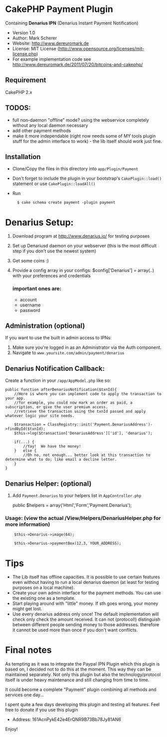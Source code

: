 # CakePHP Payment Plugin

Containing **Denarius IPN** (Denarius Instant Payment Notification)

* Version 1.0
* Author: Mark Scherer
* Website: http://www.dereuromark.de
* License: MIT License (http://www.opensource.org/licenses/mit-license.php)
* For example implementation code see http://www.dereuromark.de/2011/07/20/bitcoins-and-cakephp/

## Requirement
CakePHP 2.x

## TODOS:
* full non-daemon "offline" mode? using the webservice completely without any local daemon necessary
* add other payment methods
* make it more independable (right now needs some of MY tools plugin stuff for the admin interface to work) - the lib itself should work just fine.


## Installation

* Clone/Copy the files in this directory into `app/Plugin/Payment`
* Don't forget to include the plugin in your bootstrap's `CakePlugin::load()` statement or use `CakePlugin::loadAll()`
* Run

		$ cake schema create payment -plugin payment


# Denarius Setup:
1. Download program at http://www.denarius.io/ for testing purposes
2. Set up Denariusd daemon on your webserver (this is the most difficult step if you don't use the newest system)
3. Get some coins :)
4. Provide a config array in your configs: $config['Denarius'] = array(..) with your preferences and credentials

	### important ones are:

	* account
	* username
	* password

## Administration (optional)
If you want to use the built in admin access to IPNs:

1. Make sure you're logged in as an Administrator via the Auth component.
2. Navigate to `www.yoursite.com/admin/payment/denarius`


## Denarius Notification Callback:
Create a function in your `/app/AppModel.php` like so:

	public function afterDenariusNotification($txnId){
		//Here is where you can implement code to apply the transaction to your app.
		//for example, you could now mark an order as paid, a subscription, or give the user premium access.
		//retrieve the transaction using the txnId passed and apply whatever logic your site needs.

		$transaction = ClassRegistry::init('Payment.DenariusAddress')->findById($txnId);
		$this->log($transaction['DenariusAddress']['id'], 'denarius');

		if(...) {
			//Yay!  We have the money!
		}	else {
			//Oh no, not enough... better look at this transaction to determine what to do; like email a decline letter.
		}
	}

## Denarius Helper: (optional)
1. Add `Payment.Denarius` to your helpers list in `AppController.php`

	public $helpers = array('Html','Form','Payment.Denarius');

### Usage: (view the actual /View/Helpers/DenariusHelper.php for more information)
		$this->Denarius->image(64);

		$this->Denarius->paymentBox(12.3, YOUR_ADDRESS);


# Tips
* The Lib itself has offline capacities. It is possible to use certain features even without having to run a local denarius daemon (at least for testing purposes on a local machine).
* Create your own admin interface for the payment methods. You can use the existing one as a template.
* Start playing around with "little" money. If sth goes wrong, your money might get lost.
* Use every denarius address only once! The default implementation will check only check the amount received. It can not (protocol!) distinguish between different people sending money to those addresses. therefore it cannot be used more than once if you don't want conflicts.

# Final notes
As tempting as it was to integrate the Paypal IPN Plugin which this plugin is based on, I decided not to do this at the moment.
This way they can be maintained separately.
Not only this plugin but also the technology/protocol itself is under heavy maintenance and still changing from time to time.

It could become a complete "Payment" plugin combining all methods and services one day...

I spent quite a few days developing this plugin and testing all features.
Feel free to donate if you use this plugin

* Address: 161AcnPykE42e4ErQNR9B73Bb78Jy81AN6

Enjoy!
